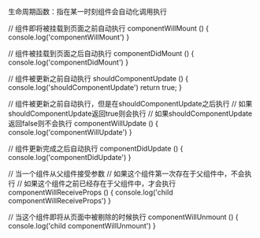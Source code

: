   生命周期函数：指在某一时刻组件会自动化调用执行
 
 // 组件即将被挂载到页面之前自动执行
  componentWillMount () {
    console.log('componentWillMount')
  }

  // 组件被挂载到页面之后自动执行
  componentDidMount () {
    console.log('componentDidMount')
  }

  // 组件被更新之前自动执行
  shouldComponentUpdate () {
    console.log('shouldComponentUpdate')
    return true;
  }

  // 组件被更新之前自动执行，但是在shouldComponentUpdate之后执行
  // 如果shouldComponentUpdate返回true则会执行
  // 如果shouldComponentUpdate返回false则不会执行
  componentWillUpdate () {
    console.log('componentWillUpdate')
  }

  // 组件更新完成之后自动执行
  componentDidUpdate () {
    console.log('componentDidUpdate')
  }

  // 当一个组件从父组件接受参数
  // 如果这个组件第一次存在于父组件中，不会执行
  // 如果这个组件之前已经存在于父组件中，才会执行
  componentWillReceiveProps () {
    console.log('child componentWillReceiveProps')
  }

  // 当这个组件即将从页面中被剔除的时候执行
  componentWillUnmount () {
    console.log('child componentWillUnmount')
  }